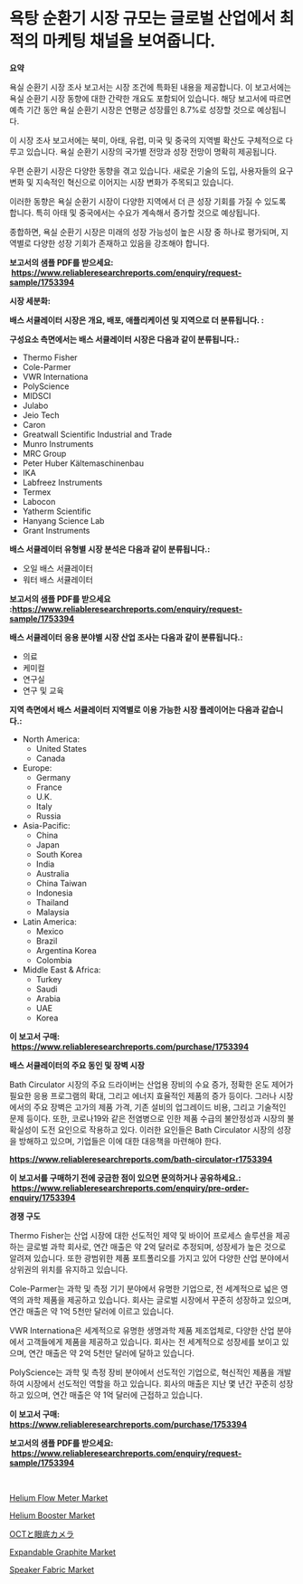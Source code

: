<p><h1>욕탕 순환기 시장 규모는 글로벌 산업에서 최적의 마케팅 채널을 보여줍니다.</h1></p><p><strong>요약</strong></p>
<p><p>욕실 순환기 시장 조사 보고서는 시장 조건에 특화된 내용을 제공합니다. 이 보고서에는 욕실 순환기 시장 동향에 대한 간략한 개요도 포함되어 있습니다. 해당 보고서에 따르면 예측 기간 동안 욕실 순환기 시장은 연평균 성장률인 8.7%로 성장할 것으로 예상됩니다.</p><p>이 시장 조사 보고서에는 북미, 아태, 유럽, 미국 및 중국의 지역별 확산도 구체적으로 다루고 있습니다. 욕실 순환기 시장의 국가별 전망과 성장 전망이 명확히 제공됩니다.</p><p>우편 순환기 시장은 다양한 동향을 겪고 있습니다. 새로운 기술의 도입, 사용자들의 요구 변화 및 지속적인 혁신으로 이어지는 시장 변화가 주목되고 있습니다.</p><p>이러한 동향은 욕실 순환기 시장이 다양한 지역에서 더 큰 성장 기회를 가질 수 있도록 합니다. 특히 아태 및 중국에서는 수요가 계속해서 증가할 것으로 예상됩니다.</p><p>종합하면, 욕실 순환기 시장은 미래의 성장 가능성이 높은 시장 중 하나로 평가되며, 지역별로 다양한 성장 기회가 존재하고 있음을 강조해야 합니다.</p></p>
<p><strong>보고서의 샘플 PDF를 받으세요: &nbsp;<a href="https://www.reliableresearchreports.com/enquiry/request-sample/1753394">https://www.reliableresearchreports.com/enquiry/request-sample/1753394</a></strong></p>
<p><strong>시장 세분화:</strong></p>
<p><strong> 배스 서큘레이터 시장은 개요, 배포, 애플리케이션 및 지역으로 더 분류됩니다. :</strong></p>
<p><strong>구성요소 측면에서는 배스 서큘레이터 시장은 다음과 같이 분류됩니다.:</strong></p>
<p><ul><li>Thermo Fisher</li><li>Cole-Parmer</li><li>VWR Internationa</li><li>PolyScience</li><li>MIDSCI</li><li>Julabo</li><li>Jeio Tech</li><li>Caron</li><li>Greatwall Scientific Industrial and Trade</li><li>Munro Instruments</li><li>MRC Group</li><li>Peter Huber Kältemaschinenbau</li><li>IKA</li><li>Labfreez Instruments</li><li>Termex</li><li>Labocon</li><li>Yatherm Scientific</li><li>Hanyang Science Lab</li><li>Grant Instruments</li></ul></p>
<p><strong> 배스 서큘레이터 유형별 시장 분석은 다음과 같이 분류됩니다.:</strong></p>
<p><ul><li>오일 배스 서큘레이터</li><li>워터 배스 서큘레이터</li></ul></p>
<p><strong>보고서의 샘플 PDF를 받으세요 :<a href="https://www.reliableresearchreports.com/enquiry/request-sample/1753394">https://www.reliableresearchreports.com/enquiry/request-sample/1753394</a></strong></p>
<p><strong> 배스 서큘레이터 응용 분야별 시장 산업 조사는 다음과 같이 분류됩니다.:</strong></p>
<p><ul><li>의료</li><li>케미컬</li><li>연구실</li><li>연구 및 교육</li></ul></p>
<p><strong>지역 측면에서 배스 서큘레이터 지역별로 이용 가능한 시장 플레이어는 다음과 같습니다.:</strong></p>
<p><ul>
    <li>
        North America:
        <ul>
            <li>United States</li>
            <li>Canada</li>
        </ul>
    </li>
    <li>
        Europe:
        <ul>
            <li>Germany</li>
            <li>France</li>
            <li>U.K.</li>
            <li>Italy</li>
            <li>Russia</li>
        </ul>
    </li>
    <li>
        Asia-Pacific:
        <ul>
            <li>China</li>
            <li>Japan</li>
            <li>South Korea</li>
            <li>India</li>
            <li>Australia</li>
            <li>China Taiwan</li>
            <li>Indonesia</li>
            <li>Thailand</li>
            <li>Malaysia</li>
        </ul>
    </li>
    <li>
        Latin America:
        <ul>
            <li>Mexico</li>
            <li>Brazil</li>
            <li>Argentina Korea</li>
            <li>Colombia</li>
        </ul>
    </li>
    <li>
        Middle East & Africa:
        <ul>
            <li>Turkey</li>
            <li>Saudi</li>
            <li>Arabia</li>
            <li>UAE</li>
            <li>Korea</li>
        </ul>
    </li>
    </ul></p>
<p><strong>이 보고서 구매: &nbsp;<a href="https://www.reliableresearchreports.com/purchase/1753394">https://www.reliableresearchreports.com/purchase/1753394</a></strong></p>
<p><strong>배스 서큘레이터의 주요 동인 및 장벽 시장</strong></p>
<p><p>Bath Circulator 시장의 주요 드라이버는 산업용 장비의 수요 증가, 정확한 온도 제어가 필요한 응용 프로그램의 확대, 그리고 에너지 효율적인 제품의 증가 등이다. 그러나 시장에서의 주요 장벽은 고가의 제품 가격, 기존 설비의 업그레이드 비용, 그리고 기술적인 문제 등이다. 또한, 코로나19와 같은 전염병으로 인한 제품 수급의 불안정성과 시장의 불확실성이 도전 요인으로 작용하고 있다. 이러한 요인들은 Bath Circulator 시장의 성장을 방해하고 있으며, 기업들은 이에 대한 대응책을 마련해야 한다.</p></p>
<p><strong><a href="https://www.reliableresearchreports.com/bath-circulator-r1753394">https://www.reliableresearchreports.com/bath-circulator-r1753394</a></strong></p>
<p><strong>이 보고서를 구매하기 전에 궁금한 점이 있으면 문의하거나 공유하세요.: &nbsp;<a href="https://www.reliableresearchreports.com/enquiry/pre-order-enquiry/1753394">https://www.reliableresearchreports.com/enquiry/pre-order-enquiry/1753394</a></strong></p>
<p><strong>경쟁 구도</strong></p>
<p><p>Thermo Fisher는 산업 시장에 대한 선도적인 제약 및 바이어 프로세스 솔루션을 제공하는 글로벌 과학 회사로, 연간 매출은 약 2억 달러로 추정되며, 성장세가 높은 것으로 알려져 있습니다. 또한 광범위한 제품 포트폴리오를 가지고 있어 다양한 산업 분야에서 상위권의 위치를 유지하고 있습니다.</p><p>Cole-Parmer는 과학 및 측정 기기 분야에서 유명한 기업으로, 전 세계적으로 넓은 영역의 과학 제품을 제공하고 있습니다. 회사는 글로벌 시장에서 꾸준히 성장하고 있으며, 연간 매출은 약 1억 5천만 달러에 이르고 있습니다.</p><p>VWR Internationa은 세계적으로 유명한 생명과학 제품 제조업체로, 다양한 산업 분야에서 고객들에게 제품을 제공하고 있습니다. 회사는 전 세계적으로 성장세를 보이고 있으며, 연간 매출은 약 2억 5천만 달러에 달하고 있습니다.</p><p>PolyScience는 과학 및 측정 장비 분야에서 선도적인 기업으로, 혁신적인 제품을 개발하여 시장에서 선도적인 역할을 하고 있습니다. 회사의 매출은 지난 몇 년간 꾸준히 성장하고 있으며, 연간 매출은 약 1억 달러에 근접하고 있습니다.</p></p>
<p><strong>이 보고서 구매: &nbsp; <a href="https://www.reliableresearchreports.com/purchase/1753394">https://www.reliableresearchreports.com/purchase/1753394</a></strong></p>
<p><strong>보고서의 샘플 PDF를 받으세요: &nbsp;<a href="https://www.reliableresearchreports.com/enquiry/request-sample/1753394">https://www.reliableresearchreports.com/enquiry/request-sample/1753394</a></strong><strong></strong></p>
<p>&nbsp;</p>
<p><p><a href="https://github.com/pgtimber/Market-Research-Report-List-2/blob/main/helium-flow-meter-market.md">Helium Flow Meter Market</a></p><p><a href="https://github.com/arionmp/Market-Research-Report-List-2/blob/main/helium-booster-market.md">Helium Booster Market</a></p><p><a href="https://medium.com/@a.d.michael1/oct%E3%81%A8%E3%83%95%E3%82%A1%E3%83%B3%E3%83%89%E3%82%B9%E3%82%AB%E3%83%A1%E3%83%A9%E5%B8%82%E5%A0%B4%E3%81%AE%E8%A6%8F%E6%A8%A1-cagr-%E3%83%88%E3%83%AC%E3%83%B3%E3%83%892024%E5%B9%B4%E3%81%8B%E3%82%892030%E5%B9%B4-4468e19ea00a">OCTと眼底カメラ</a></p><p><a href="https://www.linkedin.com/pulse/expandable-graphite-market-size-growth-segmentation-regional-1mxye?trackingId=u4UzpxU%2BL9HcILJY7xdI%2Bg%3D%3D">Expandable Graphite Market</a></p><p><a href="https://www.linkedin.com/pulse/speaker-fabric-market-research-report-key-successful-business-j73ve?trackingId=3TciYm1BTBU%2BmGdf1jliuw%3D%3D">Speaker Fabric Market</a></p></p>